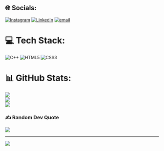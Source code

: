
## 🌐 Socials:
[![Instagram](https://img.shields.io/badge/Instagram-%23E4405F.svg?logo=Instagram&logoColor=white)](https://instagram.com/rfh_iz) [![LinkedIn](https://img.shields.io/badge/LinkedIn-%230077B5.svg?logo=linkedin&logoColor=white)](https://linkedin.com/in/arefeh-izadi-tabar-094866369) [![email](https://img.shields.io/badge/Email-D14836?logo=gmail&logoColor=white)](mailto:izaditabar.arefeh@gmail.com) 

# 💻 Tech Stack:
![C++](https://img.shields.io/badge/c++-%2300599C.svg?style=for-the-badge&logo=c%2B%2B&logoColor=white) ![HTML5](https://img.shields.io/badge/html5-%23E34F26.svg?style=for-the-badge&logo=html5&logoColor=white) ![CSS3](https://img.shields.io/badge/css3-%231572B6.svg?style=for-the-badge&logo=css3&logoColor=white)
# 📊 GitHub Stats:
![](https://github-readme-stats.vercel.app/api?username=rfiz004&theme=dark&hide_border=false&include_all_commits=false&count_private=false)<br/>
![](https://nirzak-streak-stats.vercel.app/?user=rfiz004&theme=dark&hide_border=false)<br/>
![](https://github-readme-stats.vercel.app/api/top-langs/?username=rfiz004&theme=dark&hide_border=false&include_all_commits=false&count_private=false&layout=compact)

### ✍️ Random Dev Quote
![](https://quotes-github-readme.vercel.app/api?type=horizontal&theme=radical)

---
[![](https://visitcount.itsvg.in/api?id=rfiz004&icon=0&color=0)](https://visitcount.itsvg.in)

<!-- Proudly created with GPRM ( https://gprm.itsvg.in ) -->
